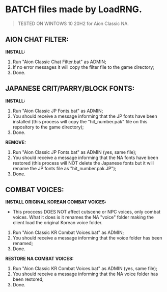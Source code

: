 # BATCH files made by LoadRNG.
> TESTED ON WINTOWS 10 20H2 for Aion Classic NA.

## AION CHAT FILTER:
__INSTALL:__
1. Run "Aion Classic Chat Filter.bat" as ADMIN;
2. If no error messages it will copy the filter file to the game directory;
3. Done.


## JAPANESE CRIT/PARRY/BLOCK FONTS:
__INSTALL:__
1. Run "Aion Classic JP Fonts.bat" as ADMIN;
2. You should receive a message informing that the JP fonts have been installed (this process will copy the "hit_number.pak" file on this repository to the game directory);
3. Done.

__REMOVE:__
1. Run "Aion Classic JP Fonts.bat" as ADMIN (yes, same file);
2. You should receive a message informing that the NA fonts have been restored (this process will NOT delete the Japanese fonts but it will rename the JP fonts file as "hit_number.pak.JP");
3. Done.


## COMBAT VOICES:
__INSTALL ORIGINAL KOREAN COMBAT VOICES:__
- This proccess DOES NOT affect cutscene or NPC voices, only combat voices. What it does is it renames the NA "voice" folder making the client load the original Korean voice folder.

1. Run "Aion Classic KR Combat Voices.bat" as ADMIN;
2. You should receive a message informing that the voice folder has been renamed;
3. Done.

__RESTORE NA COMBAT VOICES:__
1. Run "Aion Classic KR Combat Voices.bat" as ADMIN (yes, same file);
2. You should receive a message informing that the NA voice folder has been restored;
3. Done.
